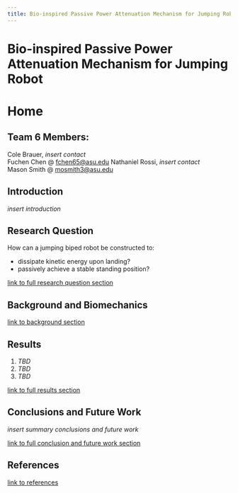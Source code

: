 ```yaml
---
title: Bio-inspired Passive Power Attenuation Mechanism for Jumping Robot
---
```

# Bio-inspired Passive Power Attenuation Mechanism for Jumping Robot
# Home

## Team 6 Members: 
Cole Brauer, _insert contact_\
Fuchen Chen @ fchen65@asu.edu
Nathaniel Rossi, _insert contact_\
Mason Smith @ mosmith3@asu.edu

## Introduction
_insert introduction_

## Research Question
How can a jumping biped robot be constructed to:
* dissipate kinetic energy upon landing?
* passively achieve a stable standing position?

[link to full research question section](/researchquestion)

## Background and Biomechanics

[link to background section](/background)

## Results

1. _TBD_
2. _TBD_
3. _TBD_

[link to full results section](/results)

## Conclusions and Future Work

_insert summary conclusions and future work_

[link to full conclusion and future work section](/conclusion)


## References
[link to references](/references)
